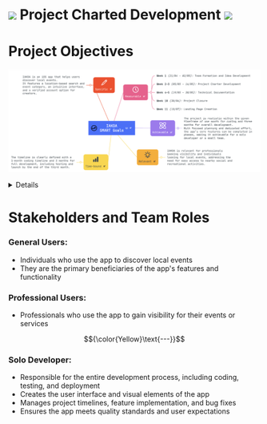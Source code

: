 # <img src="https://i.ibb.co/prz5FVC4/logo-iakoa.png" height='40'/> Project Charted Development <img src="https://i.ibb.co/prz5FVC4/logo-iakoa.png" height='40'/> 

# Project Objectives
![Aperçu de l'application](https://github.com/vlldnt/Portfolio-IAKOA/blob/main/doc/images/projectObjectives.png?raw=true)

<details>

    📱App Goal
    IAKOA is an iOS app that helps users discover local events. <br>It features a location-based search and event category, an intuitive interface, and a verified account option for creators.
    
    ⏳ Track progress through milestones:
    - Week 1b(21/04 - 02/05): Team Formation and Idea Development
    - Week 2-3 (05/05 - 16/05): Project Charter Development
    - Week 4-5 (19/05 - 30/05): Technical Documentation
    - Week 6-9 (02/06 - 27/06): MVP Development & Execution
    - Week 10 (30/06): Project Closure
    - Week 11 (18/07): Landing Page Creation
    
    🤝 Respect of the timeline
    The project is feasible within the given timeline for full development, supported by focused planning and phased feature implementation.
    
    🎯 Public target
    IAKOA is relevant for professionals seeking visibility and individuals looking for local events, addressing the need for easy access to nearby social and recreational activities.
    
    📅 Time-bound
    The timeline is clearly defined with a 1-month coding timeline and 3 months for full development, including testing and launch by the end of the third month.
</details>


# Stakeholders and Team Roles

### **General Users:** 
- Individuals who use the app to discover local events
- They are the primary beneficiaries of the app's features and functionality

### **Professional Users:** 
- Professionals who use the app to gain visibility for their events or services

$${\color{Yellow}\text{---}}$$ 

### **Solo Developer**:

- Responsible for the entire development process, including coding, testing, and deployment<br>
- Creates the user interface and visual elements of the app <br>
- Manages project timelines, feature implementation, and bug fixes<br>
- Ensures the app meets quality standards and user expectations

